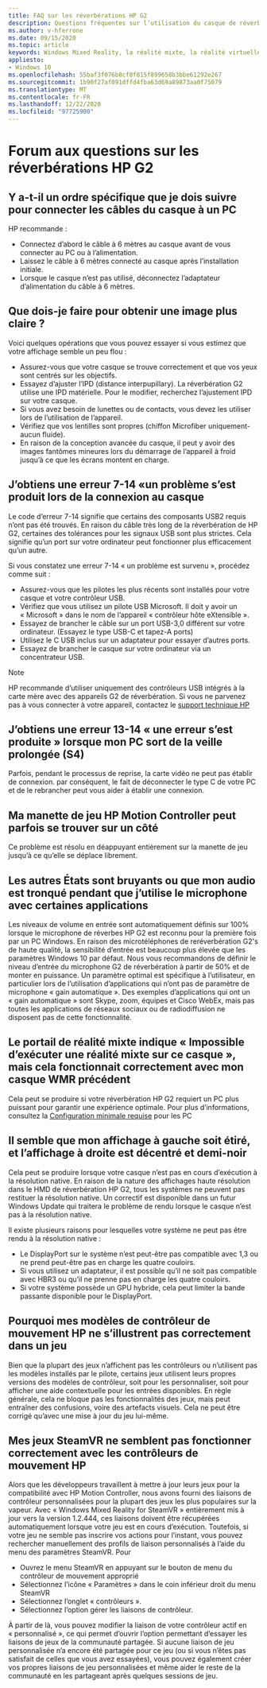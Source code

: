 ```yaml
---
title: FAQ sur les réverbérations HP G2
description: Questions fréquentes sur l’utilisation du casque de réverbération HP G2
ms.author: v-hferrone
ms.date: 09/15/2020
ms.topic: article
keywords: Windows Mixed Reality, la réalité mixte, la réalité virtuelle, VR, MR, dépannage, erreurs, aide, support, performances
appliesto:
- Windows 10
ms.openlocfilehash: 55baf3f076b8cf0f815f899658b3bbe61292e267
ms.sourcegitcommit: 1b90f27af091dffd4fba63d69a89873aa0f75079
ms.translationtype: MT
ms.contentlocale: fr-FR
ms.lasthandoff: 12/22/2020
ms.locfileid: "97725900"
---
```

# <a name="hp-reverb-g2-frequently-asked-questions"></a>Forum aux questions sur les réverbérations HP G2

## <a name="is-there-a-specific-order-i-should-follow-to-connect-my-headset-cables-to-a-pc"></a>Y a-t-il un ordre spécifique que je dois suivre pour connecter les câbles du casque à un PC

HP recommande :

- Connectez d’abord le câble à 6 mètres au casque avant de vous connecter au PC ou à l’alimentation.
- Laissez le câble à 6 mètres connecté au casque après l’installation initiale.
- Lorsque le casque n’est pas utilisé, déconnectez l’adaptateur d’alimentation du câble à 6 mètres.

## <a name="what-should-i-do-to-get-a-crisper-image"></a>Que dois-je faire pour obtenir une image plus claire ?

Voici quelques opérations que vous pouvez essayer si vous estimez que votre affichage semble un peu flou :

- Assurez-vous que votre casque se trouve correctement et que vos yeux sont centrés sur les objectifs.
- Essayez d’ajuster l’IPD (distance interpupillary). La réverbération G2 utilise une IPD matérielle. Pour le modifier, recherchez l’ajustement IPD sur votre casque.
- Si vous avez besoin de lunettes ou de contacts, vous devez les utiliser lors de l’utilisation de l’appareil.
- Vérifiez que vos lentilles sont propres (chiffon Microfiber uniquement-aucun fluide).
- En raison de la conception avancée du casque, il peut y avoir des images fantômes mineures lors du démarrage de l’appareil à froid jusqu’à ce que les écrans montent en charge.

## <a name="i-am-getting-a-7-14-something-went-wrong-error-when-i-plug-in-my-headset"></a>J’obtiens une erreur 7-14 «un problème s’est produit lors de la connexion au casque

Le code d’erreur 7-14 signifie que certains des composants USB2 requis n’ont pas été trouvés.  En raison du câble très long de la réverbération de HP G2, certaines des tolérances pour les signaux USB sont plus strictes.  Cela signifie qu’un port sur votre ordinateur peut fonctionner plus efficacement qu’un autre.

Si vous constatez une erreur 7-14 « un problème est survenu », procédez comme suit :

- Assurez-vous que les pilotes les plus récents sont installés pour votre casque et votre contrôleur USB.
- Vérifiez que vous utilisez un pilote USB Microsoft. Il doit y avoir un « Microsoft » dans le nom de l’appareil « contrôleur hôte eXtensible ».
- Essayez de brancher le câble sur un port USB-3,0 différent sur votre ordinateur. (Essayez le type USB-C et tapez-A ports)
- Utilisez le C USB inclus sur un adaptateur pour essayer d’autres ports.
- Essayez de brancher le casque sur votre ordinateur via un concentrateur USB.

> [!NOTE]
> HP recommande d’utiliser uniquement des contrôleurs USB intégrés à la carte mère avec des appareils G2 de réverbération.
> Si vous ne parvenez pas à vous connecter à votre appareil, contactez le [support technique HP](https://support.hp.com/us-en)

## <a name="i-am-getting-a-13-14-something-went-wrong-error-when-my-pc-resumes-from-hibernate-s4"></a>J’obtiens une erreur 13-14 « une erreur s’est produite » lorsque mon PC sort de la veille prolongée (S4)

Parfois, pendant le processus de reprise, la carte vidéo ne peut pas établir de connexion. par conséquent, le fait de déconnecter le type C de votre PC et de le rebrancher peut vous aider à établir une connexion.

## <a name="my-hp-motion-controller-joystick-will-sometimes-stick-to-one-side"></a>Ma manette de jeu HP Motion Controller peut parfois se trouver sur un côté

Ce problème est résolu en déappuyant entièrement sur la manette de jeu jusqu’à ce qu’elle se déplace librement.

## <a name="others-state-i-am-loud-or-that-my-audio-is-clipping-while-i-am-using-the-microphone-with-some-applications"></a>Les autres États sont bruyants ou que mon audio est tronqué pendant que j’utilise le microphone avec certaines applications

Les niveaux de volume en entrée sont automatiquement définis sur 100% lorsque le microphone de réverbes HP G2 est reconnu pour la première fois par un PC Windows. En raison des microtéléphones de reréverbération G2's de haute qualité, la sensibilité d’entrée est beaucoup plus élevée que les paramètres Windows 10 par défaut. Nous vous recommandons de définir le niveau d’entrée du microphone G2 de réverbération à partir de 50% et de monter en puissance. Un paramètre optimal est spécifique à l’utilisateur, en particulier lors de l’utilisation d’applications qui n’ont pas de paramètre de microphone « gain automatique ». Des exemples d’applications qui ont un « gain automatique » sont Skype, zoom, équipes et Cisco WebEx, mais pas toutes les applications de réseaux sociaux ou de radiodiffusion ne disposent pas de cette fonctionnalité.

## <a name="the-mixed-reality-portal-says-cant-run-mixed-reality-on-this-headset-but-this-worked-fine-with-my-previous-wmr-headset"></a>Le portail de réalité mixte indique « Impossible d’exécuter une réalité mixte sur ce casque », mais cela fonctionnait correctement avec mon casque WMR précédent

Cela peut se produire si votre réverbération HP G2 requiert un PC plus puissant pour garantir une expérience optimale. Pour plus d’informations, consultez la [Configuration minimale requise](windows-mixed-reality-minimum-pc-hardware-compatibility-guidelines.md) pour les PC

## <a name="it-looks-like-my-left-display-is-stretched-and-the-right-display-is-off-centered-and-half-black"></a>Il semble que mon affichage à gauche soit étiré, et l’affichage à droite est décentré et demi-noir

Cela peut se produire lorsque votre casque n’est pas en cours d’exécution à la résolution native. En raison de la nature des affichages haute résolution dans le HMD de réverbération HP G2, tous les systèmes ne peuvent pas restituer la résolution native. Un correctif est disponible dans un futur Windows Update qui traitera le problème de rendu lorsque le casque n’est pas à la résolution native.

Il existe plusieurs raisons pour lesquelles votre système ne peut pas être rendu à la résolution native :

- Le DisplayPort sur le système n’est peut-être pas compatible avec 1,3 ou ne prend peut-être pas en charge les quatre couloirs.
- Si vous utilisez un adaptateur, il est possible qu’il ne soit pas compatible avec HBR3 ou qu’il ne prenne pas en charge les quatre couloirs.
- Si votre système possède un GPU hybride, cela peut limiter la bande passante disponible pour le DisplayPort.

## <a name="why-are-my-hp-motion-controller-models-not-showing-up-correctly-in-a-game"></a>Pourquoi mes modèles de contrôleur de mouvement HP ne s’illustrent pas correctement dans un jeu

Bien que la plupart des jeux n’affichent pas les contrôleurs ou n’utilisent pas les modèles installés par le pilote, certains jeux utilisent leurs propres versions des modèles de contrôleur, soit pour les personnaliser, soit pour afficher une aide contextuelle pour les entrées disponibles. En règle générale, cela ne bloque pas les fonctionnalités des jeux, mais peut entraîner des confusions, voire des artefacts visuels. Cela ne peut être corrigé qu’avec une mise à jour du jeu lui-même.

## <a name="my-steamvr-games-dont-appear-to-work-correctly-with-my-hp-motion-controllers"></a>Mes jeux SteamVR ne semblent pas fonctionner correctement avec les contrôleurs de mouvement HP

Alors que les développeurs travaillent à mettre à jour leurs jeux pour la compatibilité avec HP Motion Controller, nous avons fourni des liaisons de contrôleur personnalisées pour la plupart des jeux les plus populaires sur la vapeur. Avec « Windows Mixed Reality for SteamVR » entièrement mis à jour vers la version 1.2.444, ces liaisons doivent être récupérées automatiquement lorsque votre jeu est en cours d’exécution. Toutefois, si votre jeu ne semble pas inscrire vos actions pour l’instant, vous pouvez rechercher manuellement des profils de liaison personnalisés à l’aide du menu des paramètres SteamVR.
Pour

- Ouvrez le menu SteamVR en appuyant sur le bouton de menu du contrôleur de mouvement approprié
- Sélectionnez l’icône « Paramètres » dans le coin inférieur droit du menu SteamVR
- Sélectionnez l’onglet « contrôleurs ».
- Sélectionnez l’option gérer les liaisons de contrôleur.

À partir de là, vous pouvez modifier la liaison de votre contrôleur actif en « personnalisé », ce qui permet d’ouvrir l’option permettant d’essayer les liaisons de jeux de la communauté partagée.
Si aucune liaison de jeu personnalisée n’a encore été partagée pour ce jeu (ou si vous n’êtes pas satisfait de celles que vous avez essayées), vous pouvez également créer vos propres liaisons de jeu personnalisées et même aider le reste de la communauté en les partageant après quelques sessions de jeu.